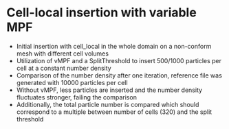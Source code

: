 # Cell-local insertion with variable MPF
* Initial insertion with cell_local in the whole domain on a non-conform mesh with different cell volumes
* Utilization of vMPF and a SplitThreshold to insert 500/1000 particles per cell at a constant number density
* Comparison of the number density after one iteration, reference file was generated with 10000 particles per cell
* Without vMPF, less particles are inserted and the number density fluctuates stronger, failing the comparison
* Additionally, the total particle number is compared which should correspond to a multiple between number of cells (320) and the split threshold